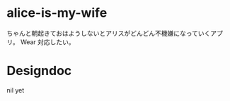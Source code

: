 alice-is-my-wife
================

ちゃんと朝起きておはようしないとアリスがどんどん不機嫌になっていくアプリ。
Wear 対応したい。

Designdoc
===

nil yet
